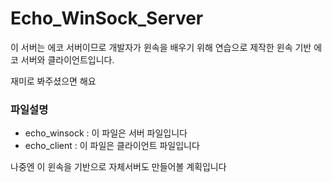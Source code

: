 # Echo_WinSock_Server
이 서버는 에코 서버이므로 개발자가 윈속을 배우기 위해 연습으로 제작한 윈속 기반 에코 서버와 클라이언트입니다.

재미로 봐주셨으면 해요

### 파일설명

* echo_winsock : 이 파일은 서버 파일입니다
* echo_client : 이 파일은 클라이언트 파일입니다


나중엔 이 윈속을 기반으로 자체서버도 만들어볼 계획입니다
